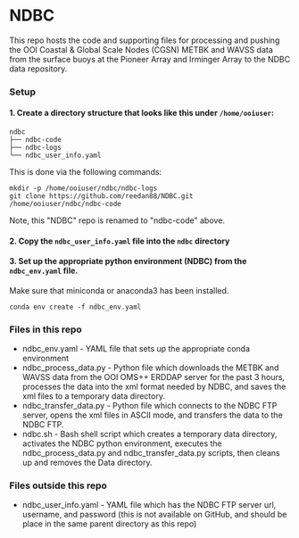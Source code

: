 # NDBC

This repo hosts the code and supporting files for processing and pushing the OOI
Coastal & Global Scale Nodes (CGSN) METBK and WAVSS data from the surface buoys
at the Pioneer Array and Irminger Array to the NDBC data repository.

### Setup
#### 1. Create a directory structure that looks like this under `/home/ooiuser`:

```
ndbc
├── ndbc-code
├── ndbc-logs
└── ndbc_user_info.yaml
```

This is done via the following commands:

```
mkdir -p /home/ooiuser/ndbc/ndbc-logs
git clone https://github.com/reedan88/NDBC.git /home/ooiuser/ndbc/ndbc-code
```

Note, this "NDBC" repo is renamed to "ndbc-code" above.

#### 2. Copy the `ndbc_user_info.yaml` file into the `ndbc` directory

#### 3. Set up the appropriate python environment (NDBC) from the `ndbc_env.yaml` file.

Make sure that miniconda or anaconda3 has been installed.

```
conda env create -f ndbc_env.yaml
```

### Files in this repo
* ndbc_env.yaml - YAML file that sets up the appropriate conda environment
* ndbc_process_data.py - Python file which downloads the METBK and WAVSS data from the OOI OMS++ ERDDAP server for the past 3 hours, processes the data into the xml format needed by NDBC, and saves the xml files to a temporary data directory.
* ndbc_transfer_data.py - Python file which connects to the NDBC FTP server, opens the xml files in ASCII mode, and transfers the data to the NDBC FTP.
* ndbc.sh - Bash shell script which creates a temporary data directory, activates the NDBC python environment, executes the ndbc_process_data.py and ndbc_transfer_data.py scripts, then cleans up and removes the Data directory.


### Files outside this repo
* ndbc_user_info.yaml - YAML file which has the NDBC FTP server url, username, and password (this is not available on GitHub, and should be place in the same parent directory as this repo)

